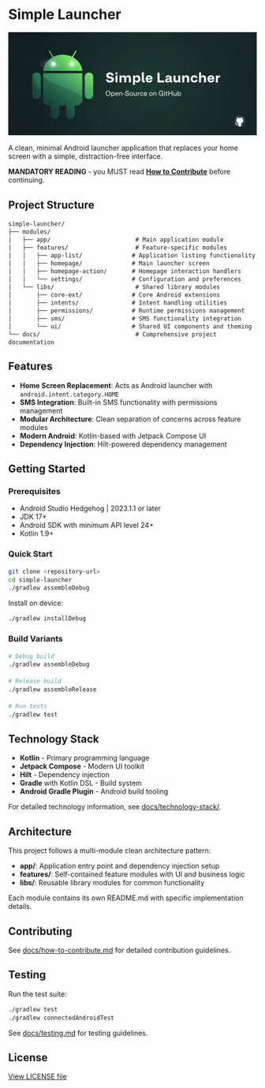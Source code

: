 # Simple Launcher

![Cover image](images/cover-image.png)

A clean, minimal Android launcher application that replaces your home screen with a simple, distraction-free interface.

**MANDATORY READING** - you MUST read [**How to Contribute**](docs/how-to-contribute.md) before continuing.

## Project Structure

```
simple-launcher/
├── modules/
│   ├── app/                        # Main application module
│   ├── features/                   # Feature-specific modules
│   │   ├── app-list/              # Application listing functionality
│   │   ├── homepage/              # Main launcher screen
│   │   ├── homepage-action/       # Homepage interaction handlers  
│   │   └── settings/              # Configuration and preferences
│   └── libs/                       # Shared library modules
│       ├── core-ext/              # Core Android extensions
│       ├── intents/               # Intent handling utilities
│       ├── permissions/           # Runtime permissions management
│       ├── sms/                   # SMS functionality integration
│       └── ui/                    # Shared UI components and theming
└── docs/                           # Comprehensive project documentation
```

## Features

- **Home Screen Replacement**: Acts as Android launcher with `android.intent.category.HOME`
- **SMS Integration**: Built-in SMS functionality with permissions management
- **Modular Architecture**: Clean separation of concerns across feature modules
- **Modern Android**: Kotlin-based with Jetpack Compose UI
- **Dependency Injection**: Hilt-powered dependency management

## Getting Started

### Prerequisites
- Android Studio Hedgehog | 2023.1.1 or later
- JDK 17+
- Android SDK with minimum API level 24+
- Kotlin 1.9+

### Quick Start
```bash
git clone <repository-url>
cd simple-launcher
./gradlew assembleDebug
```

Install on device:
```bash
./gradlew installDebug
```

### Build Variants
```bash
# Debug build
./gradlew assembleDebug

# Release build  
./gradlew assembleRelease

# Run tests
./gradlew test
```

## Technology Stack

- **Kotlin** - Primary programming language
- **Jetpack Compose** - Modern UI toolkit
- **Hilt** - Dependency injection
- **Gradle** with Kotlin DSL - Build system
- **Android Gradle Plugin** - Android build tooling

For detailed technology information, see [docs/technology-stack/](docs/technology-stack/).

## Architecture

This project follows a multi-module clean architecture pattern:

- **app/**: Application entry point and dependency injection setup
- **features/**: Self-contained feature modules with UI and business logic
- **libs/**: Reusable library modules for common functionality

Each module contains its own README.md with specific implementation details.

## Contributing

See [docs/how-to-contribute.md](docs/how-to-contribute.md) for detailed contribution guidelines.

## Testing

Run the test suite:
```bash
./gradlew test
./gradlew connectedAndroidTest
```

See [docs/testing.md](docs/testing.md) for testing guidelines.

## License

[View LICENSE file](LICENSE)
